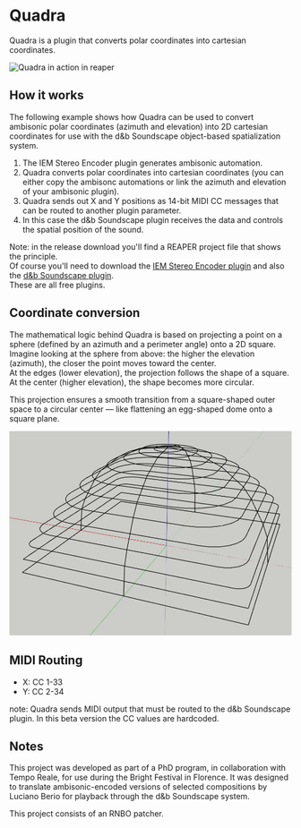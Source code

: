# Quadra

Quadra is a plugin that converts polar coordinates into cartesian coordinates.

![Quadra in action in reaper](/media/quadra1.gif)

## How it works

The following example shows how Quadra can be used to convert ambisonic polar coordinates (azimuth and elevation) into 2D cartesian coordinates for use with the d&b Soundscape object-based spatialization system.

1. The IEM Stereo Encoder plugin generates ambisonic automation.
2. Quadra converts polar coordinates into cartesian coordinates (you can either copy the ambisonc automations or link the azimuth and elevation of your ambisonic plugin).
3. Quadra sends out X and Y positions as 14-bit MIDI CC messages that can be routed to another plugin parameter.
4. In this case the d&b Soundscape plugin receives the data and controls the spatial position of the sound.

Note: in the release download you'll find a REAPER project file that shows the principle.  
Of course you'll need to download the [IEM Stereo Encoder plugin](https://plugins.iem.at/) and also the [d&b Soundscape plugin](https://github.com/dbaudio-soundscape/db-Soundscape-DAW-Plugins).  
These are all free plugins.

## Coordinate conversion

The mathematical logic behind Quadra is based on projecting a point on a sphere (defined by an azimuth and a perimeter angle) onto a 2D square.  
Imagine looking at the sphere from above: the higher the elevation (azimuth), the closer the point moves toward the center.  
At the edges (lower elevation), the projection follows the shape of a square.  
At the center (higher elevation), the shape becomes more circular.

This projection ensures a smooth transition from a square-shaped outer space to a circular center — like flattening an egg-shaped dome onto a square plane.

![3D simulation](/media/uovarino.jpeg)

## MIDI Routing

- X: CC 1-33  
- Y: CC 2-34

note: Quadra sends MIDI output that must be routed to the d&b Soundscape plugin. In this beta version the CC values are hardcoded.

## Notes

This project was developed as part of a PhD program, in collaboration with Tempo Reale, for use during the Bright Festival in Florence. It was designed to translate ambisonic-encoded versions of selected compositions by Luciano Berio for playback through the d&b Soundscape system.

This project consists of an RNBO patcher.